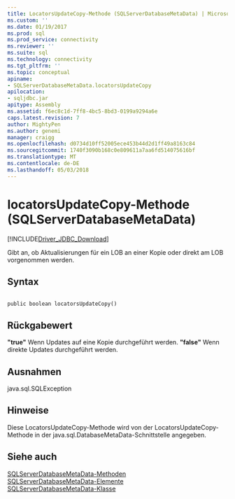 ```yaml
---
title: LocatorsUpdateCopy-Methode (SQLServerDatabaseMetaData) | Microsoft Docs
ms.custom: ''
ms.date: 01/19/2017
ms.prod: sql
ms.prod_service: connectivity
ms.reviewer: ''
ms.suite: sql
ms.technology: connectivity
ms.tgt_pltfrm: ''
ms.topic: conceptual
apiname:
- SQLServerDatabaseMetaData.locatorsUpdateCopy
apilocation:
- sqljdbc.jar
apitype: Assembly
ms.assetid: f6ec8c1d-7ff8-4bc5-8bd3-0199a9294a6e
caps.latest.revision: 7
author: MightyPen
ms.author: genemi
manager: craigg
ms.openlocfilehash: d0734d10ff52005ece453b44d2d1ff49a8163c84
ms.sourcegitcommit: 1740f3090b168c0e809611a7aa6fd514075616bf
ms.translationtype: MT
ms.contentlocale: de-DE
ms.lasthandoff: 05/03/2018
---
```

# <a name="locatorsupdatecopy-method-sqlserverdatabasemetadata"></a>locatorsUpdateCopy-Methode (SQLServerDatabaseMetaData)
[!INCLUDE[Driver_JDBC_Download](../../../includes/driver_jdbc_download.md)]

  Gibt an, ob Aktualisierungen für ein LOB an einer Kopie oder direkt am LOB vorgenommen werden.  
  
## <a name="syntax"></a>Syntax  
  
```  
  
public boolean locatorsUpdateCopy()  
```  
  
## <a name="return-value"></a>Rückgabewert  
 **"true"** Wenn Updates auf eine Kopie durchgeführt werden. **"false"** Wenn direkte Updates durchgeführt werden.  
  
## <a name="exceptions"></a>Ausnahmen  
 java.sql.SQLException  
  
## <a name="remarks"></a>Hinweise  
 Diese LocatorsUpdateCopy-Methode wird von der LocatorsUpdateCopy-Methode in der java.sql.DatabaseMetaData-Schnittstelle angegeben.  
  
## <a name="see-also"></a>Siehe auch  
 [SQLServerDatabaseMetaData-Methoden](../../../connect/jdbc/reference/sqlserverdatabasemetadata-methods.md)   
 [SQLServerDatabaseMetaData-Elemente](../../../connect/jdbc/reference/sqlserverdatabasemetadata-members.md)   
 [SQLServerDatabaseMetaData-Klasse](../../../connect/jdbc/reference/sqlserverdatabasemetadata-class.md)  
  
  
